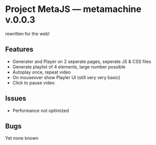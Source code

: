 # Project MetaJS — metamachine v.0.0.3
rewritten for the web!

## Features
- Generater and Player on 2 seperate pages, seperate JS & CSS files
- Generate playlist of 4 elements, large number possible
- Autoplay once, repeat video
- On mouseover show Playler UI (still very very basic)
- Click to pause video

## Issues
- Performance not optimized

## Bugs
Yet none known
